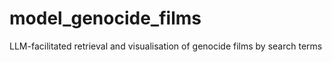 # model_genocide_films
LLM-facilitated retrieval and visualisation of genocide films by search terms
